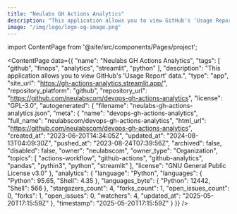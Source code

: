 ```yaml
---
title: "Neulabs GH Actions Analytics"
description: "This application allows you to view GitHub's 'Usage Report' data."
image: "/img/logo/logo-og-image.png"
---
```

import ContentPage from '@site/src/components/Pages/project';

<ContentPage
    data={{
  "name": "Neulabs GH Actions Analytics",
  "tags": [
    "github",
    "finops",
    "analytics",
    "streamlit",
    "python"
  ],
  "description": "This application allows you to view GitHub's 'Usage Report' data.",
  "type": "app",
  "site_url": "https://gh-actions-analytics.streamlit.app/",
  "repository_platform": "github",
  "repository_url": "https://github.com/neulabscom/devops-gh-actions-analytics",
  "license": "GPL-3.0",
  "autogenerated": {
    "filename": "neulabs-gh-actions-analytics.json",
    "meta": {
      "name": "devops-gh-actions-analytics",
      "full_name": "neulabscom/devops-gh-actions-analytics",
      "html_url": "https://github.com/neulabscom/devops-gh-actions-analytics",
      "created_at": "2023-06-20T14:34:05Z",
      "updated_at": "2024-08-13T04:09:30Z",
      "pushed_at": "2023-08-24T07:39:56Z",
      "archived": false,
      "disabled": false,
      "owner": "neulabscom",
      "owner_type": "Organization",
      "topics": [
        "actions-workflow",
        "github-actions",
        "github-analytics",
        "pandas",
        "pythin3",
        "python",
        "streamlit"
      ],
      "license": "GNU General Public License v3.0"
    },
    "analytics": {
      "language": "Python",
      "languages": {
        "Python": 95.65,
        "Shell": 4.35
      },
      "languages_byte": {
        "Python": 12442,
        "Shell": 566
      },
      "stargazers_count": 4,
      "forks_count": 1,
      "open_issues_count": 0,
      "forks": 1,
      "open_issues": 0,
      "watchers": 4,
      "updated_at": "2025-05-20T17:15:59Z"
    },
    "timestamp": "2025-05-20T17:15:59Z"
  }
}}
/>
